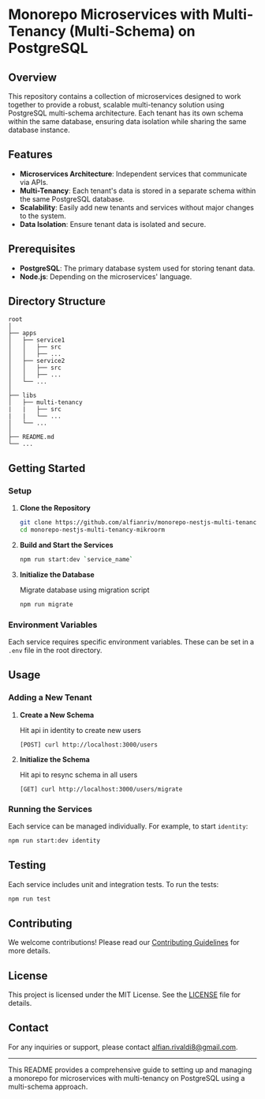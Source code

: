 # Monorepo Microservices with Multi-Tenancy (Multi-Schema) on PostgreSQL

## Overview

This repository contains a collection of microservices designed to work together to provide a robust, scalable multi-tenancy solution using PostgreSQL multi-schema architecture. Each tenant has its own schema within the same database, ensuring data isolation while sharing the same database instance.

## Features

- **Microservices Architecture**: Independent services that communicate via APIs.
- **Multi-Tenancy**: Each tenant's data is stored in a separate schema within the same PostgreSQL database.
- **Scalability**: Easily add new tenants and services without major changes to the system.
- **Data Isolation**: Ensure tenant data is isolated and secure.

## Prerequisites

- **PostgreSQL**: The primary database system used for storing tenant data.
- **Node.js**: Depending on the microservices' language.

## Directory Structure

```plaintext
root
│
├── apps
│   ├── service1
│   │   ├── src
│   │   ├── ...
│   ├── service2
│   │   ├── src
│   │   ├── ...
│   └── ...
│
├── libs
│   ├── multi-tenancy
|   |   ├── src
|   |   └── ...
│   └── ...
│
├── README.md
└── ...
```

## Getting Started

### Setup

1. **Clone the Repository**

    ```sh
    git clone https://github.com/alfianriv/monorepo-nestjs-multi-tenancy-mikroorm/tree/develop
    cd monorepo-nestjs-multi-tenancy-mikroorm
    ```

2. **Build and Start the Services**

    ```sh
    npm run start:dev `service_name`
    ```

3. **Initialize the Database**

    Migrate database using migration script 

    ```sh
    npm run migrate
    ```

### Environment Variables

Each service requires specific environment variables. These can be set in a `.env` file in the root directory.

## Usage

### Adding a New Tenant

1. **Create a New Schema**

    Hit api in identity to create new users

    ```
    [POST] curl http://localhost:3000/users
    ```

2. **Initialize the Schema**

    Hit api to resync schema in all users

    ```
    [GET] curl http://localhost:3000/users/migrate
    ```

### Running the Services

Each service can be managed individually. For example, to start `identity`:

```sh
npm run start:dev identity
```

## Testing

Each service includes unit and integration tests. To run the tests:

```sh
npm run test 
```

## Contributing

We welcome contributions! Please read our [Contributing Guidelines](CONTRIBUTING.md) for more details.

## License

This project is licensed under the MIT License. See the [LICENSE](LICENSE) file for details.

## Contact

For any inquiries or support, please contact [alfian.rivaldi8@gmail.com](mailto:alfian.rivaldi8@gmail.com).

---

This README provides a comprehensive guide to setting up and managing a monorepo for microservices with multi-tenancy on PostgreSQL using a multi-schema approach.